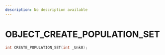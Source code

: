 ```yaml
---
description: No description available 
---
```


# OBJECT\_CREATE_POPULATION_SET

```cpp
int CREATE_POPULATION_SET(int _Unk0);
```